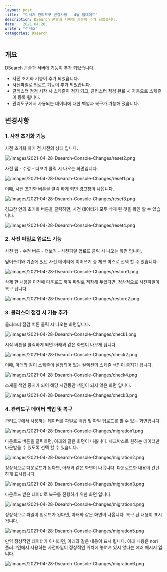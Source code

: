 ```yaml
---
layout: post
title:  "디서치 관리도구 변경사항 - 4월 업데이트"
description: DSearch 콘솔과 서버에 기능이 추가 되었습니다.
date:   2021.04.28.
writer: "선지호"
categories: Dsearch
---
```


## 개요
DSearch 콘솔과 서버에 기능이 추가 되었습니다.

- 사전 초기화 기능이 추가 되었습니다.
- 사전파일로 업로드 기능이 추가 되었습니다.
- 클러스터 점검 시작 시 스케줄이 정지 되고, 클러스터 점검 완료 시 자동으로 스케줄이 등록 됩니다.
- 관리도구에서 사용되는 데이터에 대한 백업과 복구가 가능해 졌습니다.

## 변경사항

### 1. 사전 초기화 기능

사전 초기화 하기 전 사전의 상태 입니다.

![/images/2021-04-28-Dsearch-Console-Changes/reset2.png](/images/2021-04-28-Dsearch-Console-Changes/reset2.png)

사전 탭 - 수정 - 더보기 클릭 시 나오는 화면입니다.

![/images/2021-04-28-Dsearch-Console-Changes/reset1.png](/images/2021-04-28-Dsearch-Console-Changes/reset1.png)

이때, 사전 초기화 버튼을 클릭 하게 되면 경고창이 나옵니다.

![/images/2021-04-28-Dsearch-Console-Changes/reset3.png](/images/2021-04-28-Dsearch-Console-Changes/reset3.png)

경고창 안의 초기화 버튼을 클릭하면, 사전 데이터가 모두 삭제 된 것을 확인 할 수 있습니다.

![/images/2021-04-28-Dsearch-Console-Changes/reset4.png](/images/2021-04-28-Dsearch-Console-Changes/reset4.png)

### 2. 사전 파일로 업로드 기능

사전 탭 - 수정 버튼 - 더보기 - 사전파일 업로드 클릭 시 나오는 화면 입니다.

덮어쓰기와 기존에 있던 사전 데이터에 이어쓰기 중 체크 박스로 선택 할 수 있습니다.

![/images/2021-04-28-Dsearch-Console-Changes/restore1.png](/images/2021-04-28-Dsearch-Console-Changes/restore1.png)

삭제 한 내용을 이전에 다운로드 하여 파일로 저장해 두었다면, 정상적으로 사전파일이 복구 됩니다.

![/images/2021-04-28-Dsearch-Console-Changes/restore2.png](/images/2021-04-28-Dsearch-Console-Changes/restore2.png)

### 3. 클러스터 점검 시 기능 추가

클러스터 점검 버튼 클릭 시 나오는 화면입니다. 

![/images/2021-04-28-Dsearch-Console-Changes/check1.png](/images/2021-04-28-Dsearch-Console-Changes/check1.png)

시작 버튼을 클릭하게 되면 아래와 같은 화면이 나오게 됩니다.

![/images/2021-04-28-Dsearch-Console-Changes/check2.png](/images/2021-04-28-Dsearch-Console-Changes/check2.png)

이때, 아래와 같이 스케줄이 설정되어 있는 컬렉션의 스케줄 색인이 중지가 됩니다.

![/images/2021-04-28-Dsearch-Console-Changes/check4.png](/images/2021-04-28-Dsearch-Console-Changes/check4.png)

스케줄 색인 중지가 되어 해당 시간동안 색인이 되지 않은 화면 입니다.

![/images/2021-04-28-Dsearch-Console-Changes/check3.png](/images/2021-04-28-Dsearch-Console-Changes/check3.png)


### 4. 관리도구 데이터 백업 및 복구

관리도구에서 사용하는 데이터를 파일로 백업 및 파일 업로드를 할 수 있는 화면입니다.

![/images/2021-04-28-Dsearch-Console-Changes/migration1.png](/images/2021-04-28-Dsearch-Console-Changes/migration1.png)

다운로드 버튼을 클릭하면, 아래와 같은 화면이 나옵니다.
체크박스로 원하는 데이터만 다운받을 수 있도록 선택 할 수 있습니다.

![/images/2021-04-28-Dsearch-Console-Changes/migration2.png](/images/2021-04-28-Dsearch-Console-Changes/migration2.png)

정상적으로 다운로드가 된다면, 아래와 같은 화면이 나옵니다.
다운로드한 내용이 간단하게 표시됩니다.

![/images/2021-04-28-Dsearch-Console-Changes/migration3.png](/images/2021-04-28-Dsearch-Console-Changes/migration3.png)

다운로드 받은 데이터로 복구를 진행하기 위한 화면 입니다.

![/images/2021-04-28-Dsearch-Console-Changes/migration4.png](/images/2021-04-28-Dsearch-Console-Changes/migration4.png)

정상적으로 파일이 업로드가 된다면, 아래와 같은 화면이 나옵니다.
복구 된 내용이 표시됩니다.

![/images/2021-04-28-Dsearch-Console-Changes/migration5.png](/images/2021-04-28-Dsearch-Console-Changes/migration5.png)

만약 정상적인 데이터가 아니라면, 아래와 같은 내용이 표시 됩니다.
아래 내용은 nori 플러그인에서 사용하는 사전파일이 정상적인 위치에 놓여져 있지 않다는 에러 메시지 입니다.

![/images/2021-04-28-Dsearch-Console-Changes/migration6.png](/images/2021-04-28-Dsearch-Console-Changes/migration6.png)
